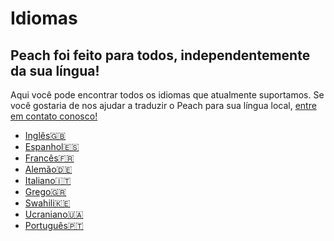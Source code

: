 # Idiomas

## Peach foi feito para todos, independentemente da sua língua!

Aqui você pode encontrar todos os idiomas que atualmente suportamos.
Se você gostaria de nos ajudar a traduzir o Peach para sua língua local, [entre em contato conosco!](mailto:hello@peachbitcoin.com)

- [Inglês🇬🇧](/)
- [Espanhol🇪🇸](/es)
- [Francês🇫🇷](/fr)
- [Alemão🇩🇪](/de)
- [Italiano🇮🇹](/it)
- [Grego🇬🇷](/el)
- [Swahili🇰🇪](/sw)
- [Ucraniano🇺🇦](/uk)
- [Português🇵🇹](/pt)
